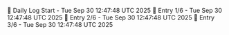 📅 Daily Log Start - Tue Sep 30 12:47:48 UTC 2025
📌 Entry 1/6 - Tue Sep 30 12:47:48 UTC 2025
📌 Entry 2/6 - Tue Sep 30 12:47:48 UTC 2025
📌 Entry 3/6 - Tue Sep 30 12:47:48 UTC 2025
